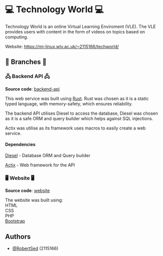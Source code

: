 # 💻 Technology World 💻

Technology World is an online Virtual Learning Enviroment (VLE). The VLE provides users with content in the form of videos on topics based on computing.

Website: https://mi-linux.wlv.ac.uk/~2115166/techworld/

## 🌲 Branches 🌲

### 🖧 Backend API 🖧
**Source code**: [backend-api](https://github.com/RobertSed/Technology-World/tree/backend-api)

This web service was built using [Rust](https://www.rust-lang.org/). Rust was chosen as it is a static typed language, with memory-safety, which ensures reliability.

The backend API utilises Diesel to access the database, Diesel was chosen as it is a safe ORM and query builder which helps against SQL injections.

Actix was utilise as its framework uses macros to easily create a web service.

#### Dependencies
[Diesel](https://diesel.rs/) - Database ORM and Query builder

[Actix](https://actix.rs/) - Web framework for the API

### 🖥️ Website 🖥️
**Source code**: [website](https://github.com/RobertSed/Technology-World/tree/website)

The website was built using:  
HTML  
CSS  
PHP  
[Bootstrap](https://getbootstrap.com/)
## Authors

- [@RobertSed](https://www.github.com/RobertSed) (2115166)


